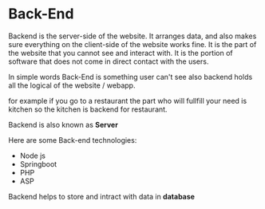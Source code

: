 # Back-End

Backend is the server-side of the website. It arranges data, and also makes sure everything on the client-side of the website works fine. It is the part of the website that you cannot see and interact with. It is the portion of software that does not come in direct contact with the users.

In simple words Back-End is something user can't see also backend holds all the logical of the website / webapp.

for example if you go to a restaurant the part who will fullfill your need is kitchen so the kitchen is backend for restaurant.

Backend is also known as **Server**

Here are some Back-end technologies:
- Node js
- Springboot
- PHP
- ASP

Backend helps to store and intract with data in **database**